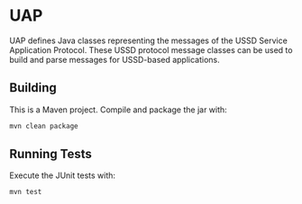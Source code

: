 # UAP

UAP defines Java classes representing the messages of the USSD Service Application Protocol. These USSD protocol message classes can be used to build and parse messages for USSD-based applications.

## Building

This is a Maven project. Compile and package the jar with:

```bash
mvn clean package
```

## Running Tests

Execute the JUnit tests with:

```bash
mvn test
```
